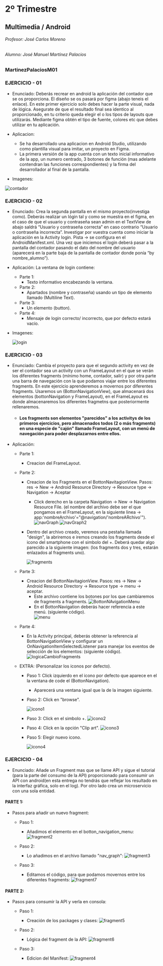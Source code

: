 # 2º Trimestre
## Multimedia / Android
###### Profesor: José Carlos Moreno
###### Alumno: José Manuel Martínez Palacios
### MartinezPalaciosM01


### EJERCICIO - 01
- Enunciado:
Deberás recrear en android la aplicación del contador que se os proporciona. El diseño se os pasará por figma (abajo teneis el enlace).
En este primer ejercicio solo debes hacer la parte visual, nada de lógica. Asegurate de que el resultado final sea identico al proporcionado,
en tu criterio queda elegir el o los tipos de layouts que utilizarás. Mediante figma obtén el tipo de fuente, colores etc que debes utilizar en tu aplicación.

- Aplicacion:
  - Se ha desarrollado una aplicacion en Android Studio, utilizando como plantilla visual para imitar, un proyecto en Figma.
  - La primera versión de la app cuenta con un texto inicial informativo de la app, un numero centrado, 3 botones de función (mas adelante contendran las funciones correspondientes) y la firma del desarrollador al final de la pantalla.

- Imagenes:

![contador](https://github.com/ChemaDvp/MartinezPalaciosM01/assets/115820368/49e8ee70-8357-4cb6-b62a-cf8875fa35a1)

### EJERCICIO - 02
- Enunciado:
Crea la segunda pantalla en el mismo proyecto(investiga como). Deberás realizar un lógin tal y como se muestra en el figma, en el caso de que el usuario y contraseña sean admin en el TextView de abajo saldrá “Usuario y contraseña correcta” en caso contrario “Usuario o contraseña incorrecta”. Investigar por vuestra cuenta como iniciar la aplicación en la Activity login. Pista → se configura en el AndroidManifest.xml. Una vez que iniciemos el login deberá pasar a la pantalla del contador pasando el dato del nombre del usuario (aparecerá en la parte baja de la pantalla de contador donde ponía “by nombre_alumno”).

- Aplicación:
La ventana de login contiene:
  - Parte 1:
    - Texto informativo encabezando la ventana.
  - Parte 2:
    - Apartados (nombre y contraseña) usando un tipo de elemento llamado (Multiline Text).
  - Parte 3:
    - Un elemento (button).
  - Parte 4:
    -  Mensaje de login correcto/ incorrecto, que por defecto estará vacío.

- Imagenes:

  ![login](https://github.com/ChemaDvp/MartinezPalaciosM01/assets/115820368/6b091f23-969b-4518-89f5-5b95e6323507)


### EJERCICIO - 03
- Enunciado:
Cambia el proyecto para que el segundo activity en vez de ser el contador sea un activity con un FrameLayout en el que se verán los diferentes fragments (mínimo home, contador, salir) y por otra parte una barra de navegación con la que podamos viajar entre los diferentes fragments.
En este ejercicio aprenderemos a movernos por diferentes fragments. Usaremos un (BottonNavigationView), que almacenará dos elementos (bottonNavigation y FrameLayout), en el FrameLayout es donde almacenaremos los diferentes fragmetns que posteriormente rellenaremos.
  - #### Los fragments son elementos "parecidos" a los activitys de los primeros ejercicios, pero almacenados todos (2 o más fragments) en una especie de "cajón" llamado FrameLayout, con un menú de navegación para poder desplazarnos entre ellos.


- Aplicación:
  - Parte 1:
    - Creacion del FrameLayout.
  - Parte 2:
    - Creacion de los Fragments en el BottonNavitagionView. Pasos: res -> New -> Android Resource Directory -> Resource type -> Navigation -> Aceptar
      - Click derecho en la carpeta Navigation -> New -> Navigation Resource File. (el nombre del archivo debe ser el que pongamos en el FrameLayout, en la siguiente linea -> app:'nombreArchivo'="@navigation/'nombreARchivo'").
        ![navGraph](https://github.com/ChemaDvp/MartinezPalaciosM01/assets/115820368/f02dc667-fd84-4bec-9c59-190fa41e9349)
        ![navGraph2](https://github.com/ChemaDvp/MartinezPalaciosM01/assets/115820368/a88a7047-2cc7-481c-9203-bd5bc3ce0034)

    - Dentro del archivo creado, veremos una pestaña llamada "design", la abriremos e iremos creando los fragments desde el icono del smartphone con el simbolo del +. Deberá quedar algo parecido a la siguiente imagen: (los fragments dos y tres, estarán enlazados al fragments uno).
      
       ![fragments](https://github.com/ChemaDvp/MartinezPalaciosM01/assets/115820368/d4c546c7-5209-4348-bd21-e11e997f90a0)

  - Parte 3:
    - Creacion del BottonNavitagionView. Pasos: res -> New -> Android Resource Directory -> Resource type -> menu -> aceptar.
      - Este archivo contiene los botones por los que cambiaremos de fragments a fragments.
        ![BottonNAvigationMenu](https://github.com/ChemaDvp/MartinezPalaciosM01/assets/115820368/128438ef-fcd9-4126-8f54-0262132d625a)
      - En el BottonNavigation deberás hacer referencia a este menú. (siguiente código).        
        ![menu](https://github.com/ChemaDvp/MartinezPalaciosM01/assets/115820368/e7c97c31-8b4d-49ce-87b7-7a07de1e4bab)

  - Parte 4:
    - En la Activity principal, deberás obtener la referencia al BottonNavigationView y configurar un OnNavigationItemSelectedListener para manejar los eventos de selección de los elementos: (siguiente código).
      ![logicaCambioFragments](https://github.com/ChemaDvp/MartinezPalaciosM01/assets/115820368/39f870e8-3dda-4450-8a12-5dc12a0a006b)

  - EXTRA: (Personalizar los iconos por defecto).
    - Paso 1: Click izquierdo en el icono por defecto que aparece en el la ventana de code el (BottonNavigation).
      - Aparecerá una ventana igual que la de la imagen siguiente.
 
    - Paso 2: Click en "browse".
      
      ![icono1](https://github.com/ChemaDvp/MartinezPalaciosM01/assets/115820368/13a13f81-5441-403e-9308-a66f153d47ca)

    - Paso 3: Click en el simbolo +.
      ![icono2](https://github.com/ChemaDvp/MartinezPalaciosM01/assets/115820368/5d2ba726-471d-46bc-94e4-e6573b9f2b2f)

    - Paso 4: Click en la opción "Clip art".
      ![icono3](https://github.com/ChemaDvp/MartinezPalaciosM01/assets/115820368/dc4aa566-c84b-4c95-b8c4-c96747abed53)

    - Paso 5: Elegir nuevo icono.
      
      ![icono4](https://github.com/ChemaDvp/MartinezPalaciosM01/assets/115820368/1a0d0cf8-c1f3-454d-9d7c-78c722d84a06)


### EJERCICIO - 04
- Enunciado:
Añade un Fragment mas que se llame API y sigue el tutorial (para la parte del consumo de la API) proporcionado para consumir un API con android(en esta entrega no tendrás que reflejar los resultado en la interfaz gráfica, solo en el log). Por otro lado crea un microservicio con una sola entidad.

#### PARTE 1:

- Pasos para añadir un nuevo fragment:
  - Paso 1:
    - Añadimos el elemento en el botton_navigation_menu:
      ![fragment2](https://github.com/ChemaDvp/MartinezPalaciosM01/assets/115820368/4316506d-dab4-424e-93e7-5b0965523e72)

  - Paso 2:
    - Lo añadimos en el archivo llamado "nav_graph":
      ![fragment3](https://github.com/ChemaDvp/MartinezPalaciosM01/assets/115820368/22b416fb-3ab1-470b-b9f5-19d477af2894)

  - Paso 3:
    - Editamos el código, para que podamos movernos entre los diferentes fragments:
      ![fragment7](https://github.com/ChemaDvp/MartinezPalaciosM01/assets/115820368/822c1061-25c9-43cf-83a5-c064b48519a5)

  
#### PARTE 2:

- Pasos para consumir la API y verla en consola:
  - Paso 1:
    - Creación de los packages y clases:
      ![fragment5](https://github.com/ChemaDvp/MartinezPalaciosM01/assets/115820368/d8fba4f3-12d6-4015-9f7b-41beeb4c8f94)

  - Paso 2:
    - Lógica del fragment de la API:
      ![fragment6](https://github.com/ChemaDvp/MartinezPalaciosM01/assets/115820368/47e8add0-4bb1-4c9b-89ec-b161490bd38f)

  - Paso 3:
    - Edicion del Manifest:
      ![fragment4](https://github.com/ChemaDvp/MartinezPalaciosM01/assets/115820368/ad5c79c2-1703-4872-a54b-06b1bdafdb42)
















